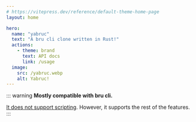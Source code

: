 ```yaml
---
# https://vitepress.dev/reference/default-theme-home-page
layout: home

hero:
  name: "yabruc"
  text: "A bru cli clone written in Rust!"
  actions:
    - theme: brand
      text: API docs
      link: /usage
  image:
    src: /yabruc.webp
    alt: Yabruc!
---
```

::: warning
**Mostly compatible with bru cli.**

[It does not support scripting](). However, it supports the rest of the features.
:::
